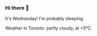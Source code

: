 ### Hi there :wave:

It's Wednesday! I'm probably sleeping.

Weather in Toronto: partly cloudy, at +5°C.
